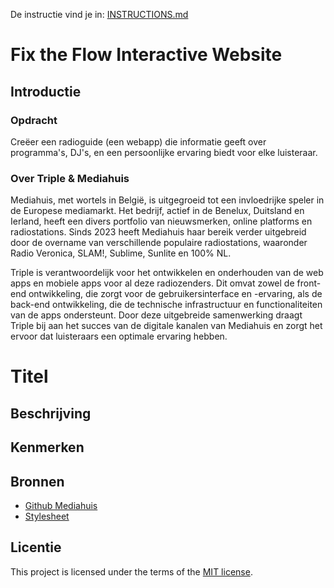 De instructie vind je in: [INSTRUCTIONS.md](https://github.com/fdnd-task/fix-the-flow-interactive-website/blob/main/docs/INSTRUCTIONS.md)

# Fix the Flow Interactive Website 

## Introductie

### Opdracht 
Creëer een radioguide (een webapp) die informatie geeft over programma's, DJ's, en een persoonlijke ervaring biedt voor elke luisteraar.

### Over Triple & Mediahuis
Mediahuis, met wortels in België, is uitgegroeid tot een invloedrijke speler in de Europese mediamarkt. Het bedrijf, actief in de Benelux, Duitsland en Ierland, heeft een divers portfolio van nieuwsmerken, online platforms en radiostations. Sinds 2023 heeft Mediahuis haar bereik verder uitgebreid door de overname van verschillende populaire radiostations, waaronder Radio Veronica, SLAM!, Sublime, Sunlite en 100% NL.

Triple is verantwoordelijk voor het ontwikkelen en onderhouden van de web apps en mobiele apps voor al deze radiozenders. Dit omvat zowel de front-end ontwikkeling, die zorgt voor de gebruikersinterface en -ervaring, als de back-end ontwikkeling, die de technische infrastructuur en functionaliteiten van de apps ondersteunt. Door deze uitgebreide samenwerking draagt Triple bij aan het succes van de digitale kanalen van Mediahuis en zorgt het ervoor dat luisteraars een optimale ervaring hebben.

# Titel
<!-- Geef je project een titel en schrijf in één zin wat het is -->

## Beschrijving
<!-- In de Beschrijving staat hoe je project er uit ziet, hoe het werkt en wat je er mee kan. -->
<!-- Voeg een mooie poster visual toe 📸 -->
<!-- Voeg een link toe naar Github Pages 🌐-->

## Kenmerken
<!-- Bij Kenmerken staat welke technieken zijn gebruikt en hoe. Wat is de HTML structuur? Wat zijn de belangrijkste dingen in CSS? Wat is er met JS gedaan en hoe? -->

## Bronnen
* [Github Mediahuis](https://github.com/fdnd-agency/triple)
* [Stylesheet](https://github.com/vsheo/look-and-feel-styleguide)

## Licentie
This project is licensed under the terms of the [MIT license](./LICENSE).
